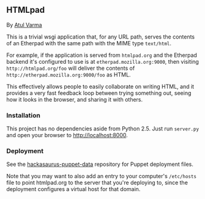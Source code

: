 ## HTMLpad ##

By [Atul Varma][]

This is a trivial wsgi application that, for any URL path, serves the
contents of an Etherpad with the same path with the MIME type
`text/html`.

For example, if the application is served from `htmlpad.org` and the
Etherpad backend it's configured to use is at
`etherpad.mozilla.org:9000`, then visiting `http://htmlpad.org/foo`
will deliver the contents of `http://etherpad.mozilla.org:9000/foo` as
HTML.

This effectively allows people to easily collaborate on writing HTML,
and it provides a very fast feedback loop between trying something
out, seeing how it looks in the browser, and sharing it with others.

### Installation ###

This project has no dependencies aside from Python 2.5. Just run `server.py` and open your browser to [http://localhost:8000](http://localhost:8000).

### Deployment ###

See the [hackasaurus-puppet-data][] repository for Puppet deployment files.

Note that you may want to also add an entry to your computer's `/etc/hosts` file to point htmlpad.org to the server that you're deploying to, since the deployment configures a virtual host for that domain.

  [hackasaurus-puppet-data]: https://github.com/toolness/hackasaurus-puppet-data
  [Atul Varma]: http://toolness.com
